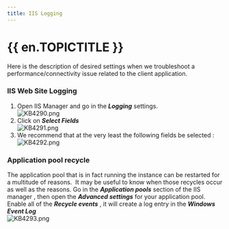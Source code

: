```yaml
---
title: IIS Logging
---
```

# {{ en.TOPICTITLE }}
Here is the description of desired settings when we troubleshoot a performance/connectivity issue related to the client application.
### IIS Web Site Logging
1. Open IIS Manager and go in the ***Logging*** settings.  
![KB4290.png](/img/en/kb/KB4290.png)
2. Click on ***Select Fields***  
![KB4291.png](/img/en/kb/KB4291.png)
3. We recommend that at the very least the following fields be selected :  
![KB4292.png](/img/en/kb/KB4292.png)
### Application pool recycle
The application pool that is in fact running the instance can be restarted for a multitude of reasons.  It may be useful to know when those recycles occur as well as the reasons. Go in the ***Application pools*** section of the IIS manager , then open the ***Advanced settings*** for your application pool. Enable all of the ***Recycle events*** , it will create a log entry in the ***Windows Event Log***  
![KB4293.png](/img/en/kb/KB4293.png)
